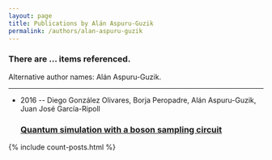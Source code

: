 ```yaml
---
layout: page
title: Publications by Alán Aspuru-Guzik
permalink: /authors/alan-aspuru-guzik
---
```


<h3 id="number-posts">There are ... items referenced.</h3>
<p id='info-authors'>Alternative author names: Alán Aspuru-Guzik.</p>
<hr />
<ul class="post-list">
<li><span class='post-meta'>2016 -- Diego González Olivares, Borja Peropadre, Alán Aspuru-Guzik, Juan José García-Ripoll</span><h3><a class='post-link' href="{{ site.baseurl }}/quantum-simulation-with-a-boson-sampling-circuit">Quantum simulation with a boson sampling circuit</a></h3></li>

</ul>
{% include count-posts.html %}
